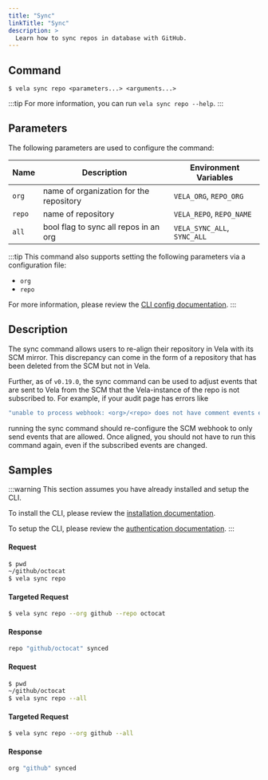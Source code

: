 ```yaml
---
title: "Sync"
linkTitle: "Sync"
description: >
  Learn how to sync repos in database with GitHub.
---
```


## Command

```
$ vela sync repo <parameters...> <arguments...>
```

:::tip
For more information, you can run `vela sync repo --help`.
:::

## Parameters

The following parameters are used to configure the command:

| Name     | Description                             | Environment Variables        |
| -------- | --------------------------------------- | ---------------------------- |
| `org`    | name of organization for the repository | `VELA_ORG`, `REPO_ORG`       |
| `repo`   | name of repository                      | `VELA_REPO`, `REPO_NAME`     |
| `all`    | bool flag to sync all repos in an org   | `VELA_SYNC_ALL`, `SYNC_ALL`  |

:::tip
This command also supports setting the following parameters via a configuration file:

- `org`
- `repo`

For more information, please review the [CLI config documentation](/docs/reference/cli/config/config.md).
:::

## Description

The sync command allows users to re-align their repository in Vela with its SCM mirror. This discrepancy can come in the form of a repository that has been deleted from the SCM but not in Vela. 

Further, as of `v0.19.0`, the sync command can be used to adjust events that are sent to Vela from the SCM that the Vela-instance of the repo is not subscribed to. For example, if your audit page has errors like

```sh
"unable to process webhook: <org>/<repo> does not have comment events enabled"
```

running the sync command should re-configure the SCM webhook to only send events that are allowed. Once aligned, you should not have to run this command again, even if the subscribed events are changed.

## Samples

:::warning
This section assumes you have already installed and setup the CLI.

To install the CLI, please review the [installation documentation](/docs/reference/cli/install.md).

To setup the CLI, please review the [authentication documentation](/docs/reference/cli/authentication.md).
:::

#### Request

```sh
$ pwd
~/github/octocat
$ vela sync repo
```

#### Targeted Request

```sh
$ vela sync repo --org github --repo octocat
```

#### Response

```sh
repo "github/octocat" synced
```

#### Request

```sh
$ pwd
~/github/octocat
$ vela sync repo --all
```

#### Targeted Request

```sh
$ vela sync repo --org github --all
```

#### Response

```sh
org "github" synced